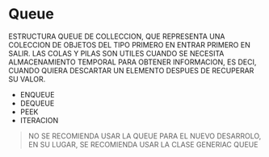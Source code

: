 # Queue
ESTRUCTURA QUEUE DE COLLECCION, QUE REPRESENTA UNA COLECCION DE OBJETOS DEL TIPO PRIMERO EN ENTRAR PRIMERO EN SALIR. LAS COLAS Y PILAS SON UTILES CUANDO SE NECESITA ALMACENAMIENTO TEMPORAL PARA OBTENER INFORMACION, ES DECI, CUANDO QUIERA DESCARTAR UN ELEMENTO DESPUES DE RECUPERAR SU VALOR.

* ENQUEUE
* DEQUEUE
* PEEK
* ITERACION


> NO SE RECOMIENDA USAR LA QUEUE PARA EL NUEVO DESARROLO, EN SU LUGAR, SE RECOMIENDA USAR LA CLASE GENERIAC QUEUE<T>